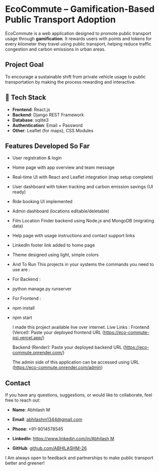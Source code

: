 #  EcoCommute – Gamification-Based Public Transport Adoption

EcoCommute is a web application designed to promote public transport usage through **gamification**. It rewards users with points and tokens for every kilometer they travel using public transport, helping reduce traffic congestion and carbon emissions in urban areas.

##  Project Goal

To encourage a sustainable shift from private vehicle usage to public transportation by making the process rewarding and interactive.

## 🔧 Tech Stack

- **Frontend**: React.js
- **Backend**: Django REST Framework
- **Database**: sqlite3
- **Authentication**: Email + Password
- **Other**: Leaflet (for maps), CSS Modules

##  Features Developed So Far

- User registration & login
- Home page with app overview and team message
- Real-time UI with React and Leaflet integration (map setup complete)
- User dashboard with token tracking and carbon emission savings (UI ready)
- Ride booking UI implemented
- Admin dashboard (locations editable/deletable)
- Film Location Finder backend using Node.js and MongoDB (migrating data)
- Help page with usage instructions and contact support links
- LinkedIn footer link added to home page
- Theme designed  using light, simple colors

- And To Run This projects in your systems the commands you need to use are :
- For Backend :
- python manage.py runserver
- For Frontend :
- npm install <for installing necessary node modules and packages>
- npm start

  I made this project available live over internet.
    Live Links :
    Frontend (Vercel): Paste your deployed frontend URL (https://eco-commute-psi.vercel.app/)
  
    Backend (Render): Paste your deployed backend URL (https://eco-commute.onrender.com/)
  
    The admin side of this application can be accessed using URL (https://eco-commute.onrender.com/admin)
  
## Contact

If you have any questions, suggestions, or would like to collaborate, feel free to reach out:

- **Name**:  Abhilash M

- **Email**: abhilashm1344@gmail.com

- **Phone**: +91-9014578545

- **LinkedIn**: [https://www.linkedin.com/in/Abhilash M](https://www.linkedin.com/in/abhilashmellacheruvu/)

- **GitHub**: [github.com/ABHILASHM-26](https://github.com/ABHILASM-26)

I Am always open to feedback and partnerships to make public transport better and greener!
